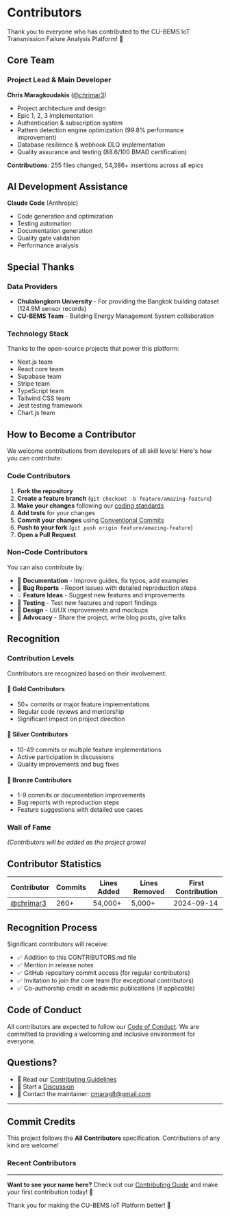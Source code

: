 # Contributors

Thank you to everyone who has contributed to the CU-BEMS IoT Transmission Failure Analysis Platform! 🎉

## Core Team

### Project Lead & Main Developer

**Chris Maragkoudakis** ([@chrimar3](https://github.com/chrimar3))
- Project architecture and design
- Epic 1, 2, 3 implementation
- Authentication & subscription system
- Pattern detection engine optimization (99.8% performance improvement)
- Database resilience & webhook DLQ implementation
- Quality assurance and testing (88.6/100 BMAD certification)

**Contributions**: 255 files changed, 54,386+ insertions across all epics

## AI Development Assistance

**Claude Code** (Anthropic)
- Code generation and optimization
- Testing automation
- Documentation generation
- Quality gate validation
- Performance analysis

## Special Thanks

### Data Providers
- **Chulalongkorn University** - For providing the Bangkok building dataset (124.9M sensor records)
- **CU-BEMS Team** - Building Energy Management System collaboration

### Technology Stack
Thanks to the open-source projects that power this platform:
- Next.js team
- React core team
- Supabase team
- Stripe team
- TypeScript team
- Tailwind CSS team
- Jest testing framework
- Chart.js team

## How to Become a Contributor

We welcome contributions from developers of all skill levels! Here's how you can contribute:

### Code Contributors

1. **Fork the repository**
2. **Create a feature branch** (`git checkout -b feature/amazing-feature`)
3. **Make your changes** following our [coding standards](CONTRIBUTING.md#coding-standards)
4. **Add tests** for your changes
5. **Commit your changes** using [Conventional Commits](CONTRIBUTING.md#commit-message-format)
6. **Push to your fork** (`git push origin feature/amazing-feature`)
7. **Open a Pull Request**

### Non-Code Contributors

You can also contribute by:
- 📝 **Documentation** - Improve guides, fix typos, add examples
- 🐛 **Bug Reports** - Report issues with detailed reproduction steps
- 💡 **Feature Ideas** - Suggest new features and improvements
- 🧪 **Testing** - Test new features and report findings
- 🎨 **Design** - UI/UX improvements and mockups
- 📢 **Advocacy** - Share the project, write blog posts, give talks

## Recognition

### Contribution Levels

Contributors are recognized based on their involvement:

#### 🥇 Gold Contributors
- 50+ commits or major feature implementations
- Regular code reviews and mentorship
- Significant impact on project direction

#### 🥈 Silver Contributors
- 10-49 commits or multiple feature implementations
- Active participation in discussions
- Quality improvements and bug fixes

#### 🥉 Bronze Contributors
- 1-9 commits or documentation improvements
- Bug reports with reproduction steps
- Feature suggestions with detailed use cases

### Wall of Fame

_(Contributors will be added as the project grows)_

## Contributor Statistics

| Contributor | Commits | Lines Added | Lines Removed | First Contribution |
|------------|---------|-------------|---------------|-------------------|
| [@chrimar3](https://github.com/chrimar3) | 260+ | 54,000+ | 5,000+ | 2024-09-14 |

## Recognition Process

Significant contributors will receive:
- ✅ Addition to this CONTRIBUTORS.md file
- ✅ Mention in release notes
- ✅ GitHub repository commit access (for regular contributors)
- ✅ Invitation to join the core team (for exceptional contributors)
- ✅ Co-authorship credit in academic publications (if applicable)

## Code of Conduct

All contributors are expected to follow our [Code of Conduct](CODE_OF_CONDUCT.md). We are committed to providing a welcoming and inclusive environment for everyone.

## Questions?

- 📖 Read our [Contributing Guidelines](CONTRIBUTING.md)
- 💬 Start a [Discussion](https://github.com/chrimar3/IoT-Transmission-Failure-Analysis-Platform/discussions)
- 📧 Contact the maintainer: cmarag8@gmail.com

---

## Commit Credits

This project follows the **All Contributors** specification. Contributions of any kind are welcome!

### Recent Contributors

<!-- This section will be automatically updated -->
<!-- ALL-CONTRIBUTORS-LIST:START -->
<!-- ALL-CONTRIBUTORS-LIST:END -->

---

**Want to see your name here?** Check out our [Contributing Guide](CONTRIBUTING.md) and make your first contribution today! 🚀

Thank you for making the CU-BEMS IoT Platform better! 💚

